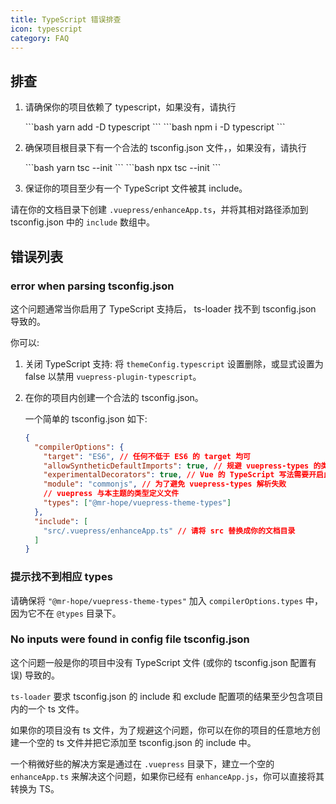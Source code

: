```yaml
---
title: TypeScript 错误排查
icon: typescript
category: FAQ
---
```


## 排查

1. 请确保你的项目依赖了 typescript，如果没有，请执行

   <CodeGroup>
   <CodeGroupItem title="yarn">
   ```bash
   yarn add -D typescript
   ```
   </CodeGroupItem>

   <CodeGroupItem title="npm">
   ```bash
   npm i -D typescript
   ```
   </CodeGroupItem>
   </CodeGroup>

1. 确保项目根目录下有一个合法的 tsconfig.json 文件，，如果没有，请执行

   <CodeGroup>
   <CodeGroupItem title="yarn">
   ```bash
   yarn tsc --init
   ```
   </CodeGroupItem>

   <CodeGroupItem title="npm">
   ```bash
   npx tsc --init
   ```
   </CodeGroupItem>
   </CodeGroup>

1. 保证你的项目至少有一个 TypeScript 文件被其 include。

请在你的文档目录下创建 `.vuepress/enhanceApp.ts`，并将其相对路径添加到 tsconfig.json 中的 `include` 数组中。

## 错误列表

### error when parsing tsconfig.json

这个问题通常当你启用了 TypeScript 支持后， ts-loader 找不到 tsconfig.json 导致的。

你可以:

1. 关闭 TypeScript 支持: 将 `themeConfig.typescript` 设置删除，或显式设置为 false 以禁用 `vuepress-plugin-typescript`。

1. 在你的项目内创建一个合法的 tsconfig.json。

   一个简单的 tsconfig.json 如下:

   ```json
   {
     "compilerOptions": {
       "target": "ES6", // 任何不低于 ES6 的 target 均可
       "allowSyntheticDefaultImports": true, // 规避 vuepress-types 的类型定义问题
       "experimentalDecorators": true, // Vue 的 TypeScript 写法需要开启此选项
       "module": "commonjs", // 为了避免 vuepress-types 解析失败
       // vuepress 与本主题的类型定义文件
       "types": ["@mr-hope/vuepress-theme-types"]
     },
     "include": [
       "src/.vuepress/enhanceApp.ts" // 请将 src 替换成你的文档目录
     ]
   }
   ```

### 提示找不到相应 types

请确保将 `"@mr-hope/vuepress-theme-types"` 加入 `compilerOptions.types` 中，因为它不在 `@types` 目录下。

### No inputs were found in config file tsconfig.json

这个问题一般是你的项目中没有 TypeScript 文件 (或你的 tsconfig.json 配置有误) 导致的。

`ts-loader` 要求 tsconfig.json 的 include 和 exclude 配置项的结果至少包含项目内的一个 ts 文件。

如果你的项目没有 ts 文件，为了规避这个问题，你可以在你的项目的任意地方创建一个空的 ts 文件并把它添加至 tsconfig.json 的 include 中。

一个稍微好些的解决方案是通过在 `.vuepress` 目录下，建立一个空的 `enhanceApp.ts` 来解决这个问题，如果你已经有 `enhanceApp.js`，你可以直接将其转换为 TS。
